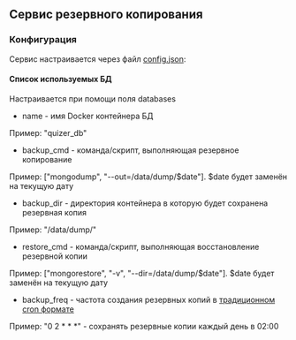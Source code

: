 ## Сервис резервного копирования

### Конфигурация
Сервис настраивается через файл [config.json](https://github.com/alpineQ/db_backup/blob/master/config.json):
#### Список используемых БД
Настраивается при помощи поля databases

* name - имя Docker контейнера БД

Пример: "quizer_db"
* backup_cmd - команда/скрипт, выполняющая резервное копирование

Пример: ["mongodump", "--out=/data/dump/$date"]. $date будет заменён на текущую дату
* backup_dir - директория контейнера в которую будет сохранена резервная копия

Пример: "/data/dump/"
* restore_cmd - команда/скрипт, выполняющая восстановление резервной копии

Пример: ["mongorestore", "-v", "--dir=/data/dump/$date"]. $date будет заменён на текущую дату
* backup_freq - частота создания резервных копий в [традиционном cron формате](http://www.nncron.ru/help/RU/working/cron-format.htm)

Пример: "0 2 * * *" - сохранять резервные копии каждый день в 02:00